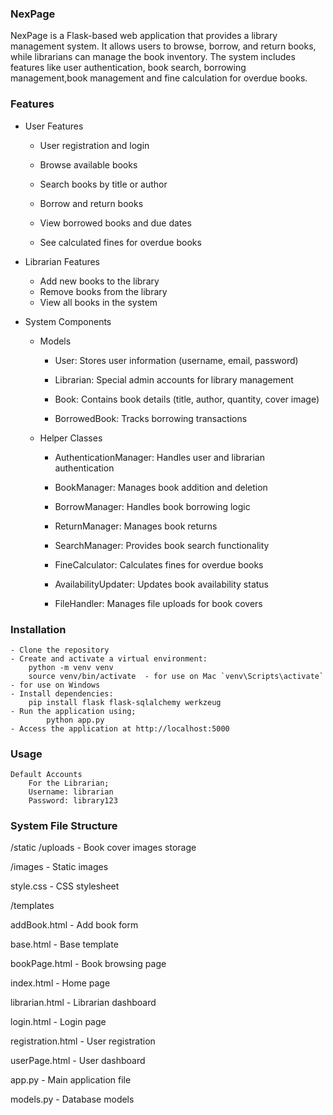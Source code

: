 ### NexPage ###

NexPage is a Flask-based web application that provides a library management system. 
It allows users to browse, borrow, and return books, while librarians can manage the book inventory. 
The system includes features like user authentication, book search, borrowing management,book management and fine calculation for overdue books.

### Features ###
- User Features 

    - User registration and login

    - Browse available books

    - Search books by title or author

    - Borrow and return books

    - View borrowed books and due dates

    - See calculated fines for overdue books

- Librarian Features
    - Add new books to the library
    - Remove books from the library
    - View all books in the system

- System Components

    - Models
        - User: Stores user information (username, email, password)

        - Librarian: Special admin accounts for library management

        - Book: Contains book details (title, author, quantity, cover image)

        - BorrowedBook: Tracks borrowing transactions

    - Helper Classes
        - AuthenticationManager: Handles user and librarian authentication

        - BookManager: Manages book addition and deletion

        - BorrowManager: Handles book borrowing logic

        - ReturnManager: Manages book returns

        - SearchManager: Provides book search functionality

        - FineCalculator: Calculates fines for overdue books

        - AvailabilityUpdater: Updates book availability status

        - FileHandler: Manages file uploads for book covers

### Installation

    - Clone the repository
    - Create and activate a virtual environment:
        python -m venv venv
        source venv/bin/activate  - for use on Mac `venv\Scripts\activate` - for use on Windows
    - Install dependencies:
        pip install flask flask-sqlalchemy werkzeug
    - Run the application using;
            python app.py
    - Access the application at http://localhost:5000

### Usage
    Default Accounts
        For the Librarian;
        Username: librarian
        Password: library123

### System File Structure
/static
  /uploads - Book cover images storage

  /images - Static images

  style.css - CSS stylesheet

/templates

  addBook.html - Add book form

  base.html - Base template

  bookPage.html - Book browsing page

  index.html - Home page

  librarian.html - Librarian dashboard

  login.html - Login page

  registration.html - User registration

  userPage.html - User dashboard

app.py - Main application file

models.py - Database models
